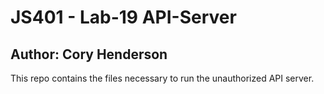 # JS401 - Lab-19 API-Server
## Author: Cory Henderson
This repo contains the files necessary to run the unauthorized API server.
